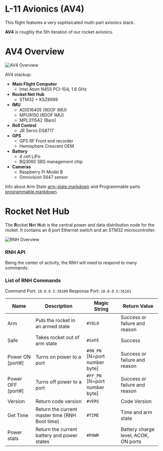 # L-11 Avionics (AV4)

This flight features a very sophisicated multi-part avionics stack.

**AV4** is roughly the 5th iteration of our rocket avionics.


# AV4 Overview

![AV4 Overview](http://psas.github.io/Launch-11/avionics/AV4_overview.svg)

AV4 stackup:

 - **Main Flight Computer**
   - Intel Atom N455 PCI-104, 1.6 GHz
 - **Rocket Net Hub**
   - STM32 + KSZ8999
 - **IMU**
   - ADIS16405 (9DOF IMU)
   - MPU9150 (6DOF IMU)
   - MPL3115A2 (Baro)
 - **Roll Control**
   - JR Servo DS8717
 - **GPS**
   - GPS RF Front end recorder
   - Hemisphere Crescent OEM
 - **Battery**
   - 4 cell LiPo
   - BQ3060 SBS management chip
 - **Cameras**
   - Raspberry Pi Model B
   - Omnivision 5647 sensor


Info about Arm State [arm-state.markdown](arm-state.markdown) and
Programmable parts [programmable.markdown](programmable.markdown).


# Rocket Net Hub

The **R**ocket **N**et **H**ub is the central power and data distribution node
for the rocket. It contains an 8 port Ethernet switch and an STM32
microcontroller.

![RNH Overview](http://psas.github.io/Launch-11/avionics/RNH_overview.svg)

### RNH API

Being the center of activity, the RNH will need to respond to many commands:

### List of RNH Commands

Command Port: `10.0.0.5:36100`
Response Port: `10.0.0.5:36101`

| Name              | Description                                     | Magic String                  | Return Value                         |
| ----------------- | ----------------------------------------------- | ----------------------------- | ------------------------------------ |
| Arm               | Puts the rocket in an armed state               | `#YOLO`                       | Success or failure and reason        |
| Safe              | Takes rocket out of arm state                   | `#SAFE`                       | Success                              |
| Power ON [port#]  | Turns on power to a port                        | `#ON_PN` [N=port number byte] | Success or failure and reason        |
| Power OFF [port#] | Turns off power to a port                       | `#FF_PN` [N=port number byte] | Success or failure and reason        |
| Version           | Return code version                             | `#VERS`                       | Code Version                         |
| Get Time          | Return the current master time (RNH Boot time)  | `#TIME`                       | Time and arm state                   |
| Power stats       | Return the current battery and power states     | `#POWR`                       | Battery charge level, ACOK, ON ports |
